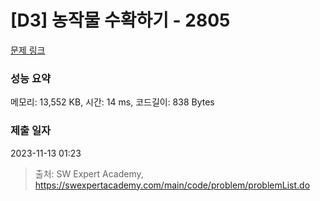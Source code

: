 # [D3] 농작물 수확하기 - 2805 

[문제 링크](https://swexpertacademy.com/main/code/problem/problemDetail.do?contestProbId=AV7GLXqKAWYDFAXB) 

### 성능 요약

메모리: 13,552 KB, 시간: 14 ms, 코드길이: 838 Bytes

### 제출 일자

2023-11-13 01:23



> 출처: SW Expert Academy, https://swexpertacademy.com/main/code/problem/problemList.do